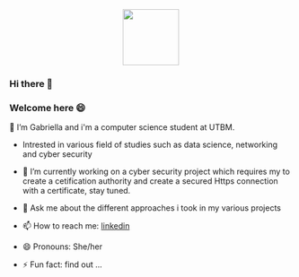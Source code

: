 
<div id="header" align="center">
  <img src="https://media.giphy.com/media/RDZo7znAdn2u7sAcWH/giphy.gif"  width="100"/>
</div>

### Hi there 👋
### Welcome here 😄
<!--
**ELLA237/ELLA237** is a ✨ _special_ ✨ repository because its `README.md` (this file) appears on your GitHub profile.

Here are some ideas to get you started:-->

  🔭 I’m Gabriella and i'm a computer science student at UTBM. 

- Intrested in various field of studies such as data science, networking and cyber security
- 🌱 I’m currently working on a cyber security project which requires my to create a cetification authority and create a secured Https connection with a certificate, stay tuned.

- 💬 Ask me about the different approaches i took in my various projects
- 📫 How to reach me: [linkedin](https://www.linkedin.com/in/gabriella-ndjamba-batomen-807a05216)
- 😄 Pronouns: She/her
- ⚡ Fun fact: find out ...

